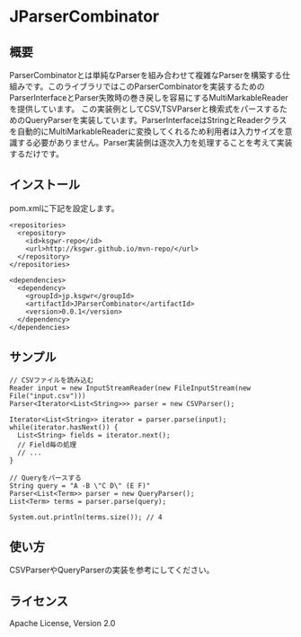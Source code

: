 # JParserCombinator

## 概要

ParserCombinatorとは単純なParserを組み合わせて複雑なParserを構築する仕組みです。このライブラリではこのParserCombinatorを実装するためのParserInterfaceとParser失敗時の巻き戻しを容易にするMultiMarkableReaderを提供しています。
この実装例としてCSV,TSVParserと検索式をパースするためのQueryParserを実装しています。ParserInterfaceはStringとReaderクラスを自動的にMultiMarkableReaderに変換してくれるため利用者は入力サイズを意識する必要がありません。Parser実装側は逐次入力を処理することを考えて実装するだけです。

## インストール

pom.xmlに下記を設定します。

```
<repositories>
  <repository>
    <id>ksgwr-repo</id>
    <url>http://ksgwr.github.io/mvn-repo/</url>
  </repository>
</repositories>

<dependencies>
  <dependency>
    <groupId>jp.ksgwr</groupId>
    <artifactId>JParserCombinator</artifactId>
    <version>0.0.1</version>
  </dependency>
</dependencies>
```

## サンプル

```
// CSVファイルを読み込む
Reader input = new InputStreamReader(new FileInputStream(new File("input.csv")))
Parser<Iterator<List<String>>> parser = new CSVParser();

Iterator<List<String>> iterator = parser.parse(input);
while(iterator.hasNext()) {
  List<String> fields = iterator.next();
  // Field毎の処理
  // ...
}
```

```
// Queryをパースする
String query = "A -B \"C D\" (E F)"
Parser<List<Term>> parser = new QueryParser();
List<Term> terms = parser.parse(query);

System.out.println(terms.size()); // 4
```

## 使い方

CSVParserやQueryParserの実装を参考にしてください。

## ライセンス

Apache License, Version 2.0
